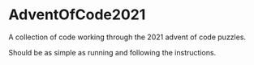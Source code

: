 # AdventOfCode2021
A collection of code working through the 2021 advent of code puzzles.

Should be as simple as running and following the instructions.
